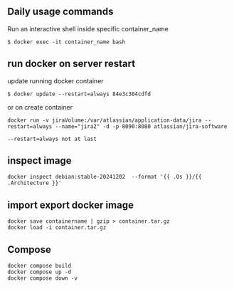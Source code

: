 ## Daily usage commands

Run an interactive shell inside specific container_name
```
$ docker exec -it container_name bash
```


## run docker on server restart 

update running docker container 

`$ docker update --restart=always 84e3c304cdfd`

or on create container

`docker run -v jiraVolume:/var/atlassian/application-data/jira --restart=always --name="jira2" -d -p 8090:8080 atlassian/jira-software`

```
--restart=always not at last
```

## inspect image
```
docker inspect debian:stable-20241202  --format '{{ .Os }}/{{ .Architecture }}'
```

## import export docker image

```
docker save containername | gzip > container.tar.gz
docker load -i container.tar.gz 
```

## Compose
```
docker compose build
docker compose up -d 
docker compose down -v
```
